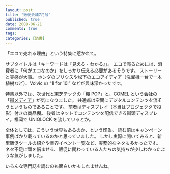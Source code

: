 ```yaml
---
layout: post
title: "販促会議7月号"
published: true
date: 2008-06-21
comments: true
tags:
categories: [読書]
---
```


「エコで売れる理由」という特集に惹かれて。

サブタイトルは「キーワードは『見える・わかる』」。
エコで売るためには、消費者に「何がエコなのか」をしっかり伝える必要があるそうです。
ストーリーと実感が大事。
ホンダのプリウスや松下のエコアイディア（洗濯機一台で一本植樹など）、Volvic の &#8220;1l for 10l&#8221; などが興味深かったです。

特集以外では、次世代と東芝テックの「棚 POP」と、[COMEL](http://www.comel.co.jp/) という会社の「[街メディア](街メディア)」が気になりました。
共通点は空間にデジタルコンテンツを流そうというものであることです。
前者はディスプレイ（本当はプロジェクタで投影）付きの商品棚。
後者はネットでコンテンツを配信できる街頭ディスプレイ。福岡で UNIQLOCK を流しているとか。

全体としては、こういう世界もあるのか、という印象。
読む前はキャンペーン事例ばかり載っているのかと思っていました。
しかし実際に開いてみると、新型販促ツールの紹介や業界イベント一覧など、実務的なネタも多かったです。
ネタ不足に頭を悩ませる、販促に関わっている人たちの気持ちが少しわかったような気がしました。

いろんな専門誌を読むのも面白いかもしれませんね。

